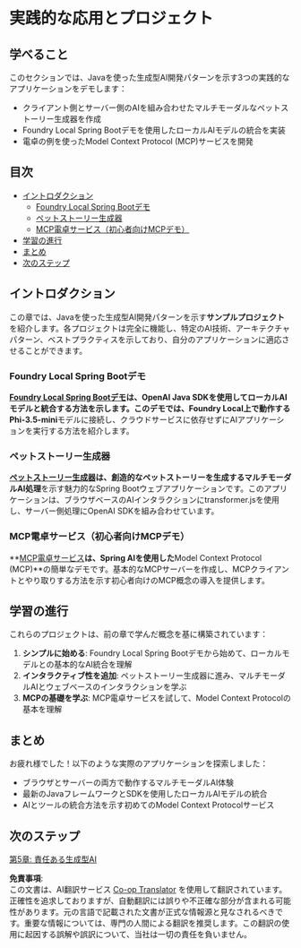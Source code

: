 <!--
CO_OP_TRANSLATOR_METADATA:
{
  "original_hash": "14c0a61ecc1cd2012a9c129236dfdf71",
  "translation_date": "2025-07-29T08:32:01+00:00",
  "source_file": "04-PracticalSamples/README.md",
  "language_code": "ja"
}
-->
# 実践的な応用とプロジェクト

## 学べること
このセクションでは、Javaを使った生成型AI開発パターンを示す3つの実践的なアプリケーションをデモします：
- クライアント側とサーバー側のAIを組み合わせたマルチモーダルなペットストーリー生成器を作成
- Foundry Local Spring Bootデモを使用したローカルAIモデルの統合を実装
- 電卓の例を使ったModel Context Protocol (MCP)サービスを開発

## 目次

- [イントロダクション](../../../04-PracticalSamples)
  - [Foundry Local Spring Bootデモ](../../../04-PracticalSamples)
  - [ペットストーリー生成器](../../../04-PracticalSamples)
  - [MCP電卓サービス（初心者向けMCPデモ）](../../../04-PracticalSamples)
- [学習の進行](../../../04-PracticalSamples)
- [まとめ](../../../04-PracticalSamples)
- [次のステップ](../../../04-PracticalSamples)

## イントロダクション

この章では、Javaを使った生成型AI開発パターンを示す**サンプルプロジェクト**を紹介します。各プロジェクトは完全に機能し、特定のAI技術、アーキテクチャパターン、ベストプラクティスを示しており、自分のアプリケーションに適応させることができます。

### Foundry Local Spring Bootデモ

**[Foundry Local Spring Bootデモ](foundrylocal/README.md)**は、**OpenAI Java SDK**を使用してローカルAIモデルと統合する方法を示します。このデモでは、Foundry Local上で動作する**Phi-3.5-mini**モデルに接続し、クラウドサービスに依存せずにAIアプリケーションを実行する方法を紹介します。

### ペットストーリー生成器

**[ペットストーリー生成器](petstory/README.md)**は、創造的なペットストーリーを生成する**マルチモーダルAI処理**を示す魅力的なSpring Bootウェブアプリケーションです。このアプリケーションは、ブラウザベースのAIインタラクションにtransformer.jsを使用し、サーバー側処理にOpenAI SDKを組み合わせています。

### MCP電卓サービス（初心者向けMCPデモ）

**[MCP電卓サービス](calculator/README.md)**は、Spring AIを使用した**Model Context Protocol (MCP)**の簡単なデモです。基本的なMCPサーバーを作成し、MCPクライアントとやり取りする方法を示す初心者向けのMCP概念の導入を提供します。

## 学習の進行

これらのプロジェクトは、前の章で学んだ概念を基に構築されています：

1. **シンプルに始める**: Foundry Local Spring Bootデモから始めて、ローカルモデルとの基本的なAI統合を理解
2. **インタラクティブ性を追加**: ペットストーリー生成器に進み、マルチモーダルAIとウェブベースのインタラクションを学ぶ
3. **MCPの基礎を学ぶ**: MCP電卓サービスを試して、Model Context Protocolの基本を理解

## まとめ

お疲れ様でした！以下のような実際のアプリケーションを探索しました：

- ブラウザとサーバーの両方で動作するマルチモーダルAI体験
- 最新のJavaフレームワークとSDKを使用したローカルAIモデルの統合
- AIとツールの統合方法を示す初めてのModel Context Protocolサービス

## 次のステップ

[第5章: 責任ある生成型AI](../05-ResponsibleGenAI/README.md)

**免責事項**:  
この文書は、AI翻訳サービス [Co-op Translator](https://github.com/Azure/co-op-translator) を使用して翻訳されています。正確性を追求しておりますが、自動翻訳には誤りや不正確な部分が含まれる可能性があります。元の言語で記載された文書が正式な情報源と見なされるべきです。重要な情報については、専門の人間による翻訳を推奨します。この翻訳の使用に起因する誤解や誤訳について、当社は一切の責任を負いません。